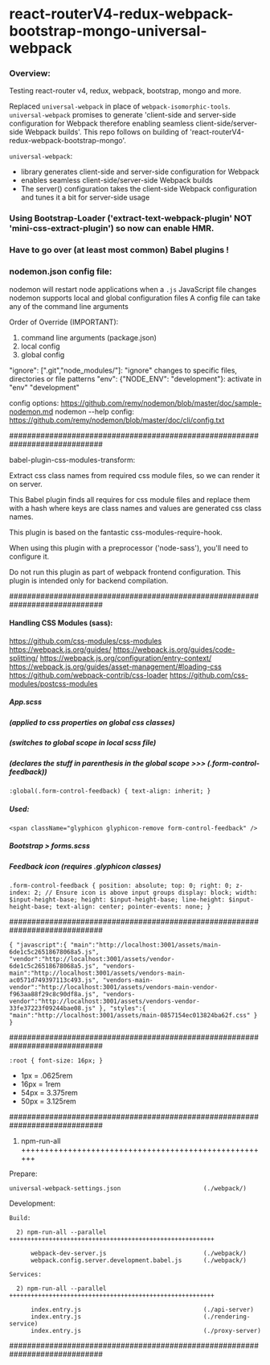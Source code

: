 # react-routerV4-redux-webpack-bootstrap-mongo-universal-webpack

### Overview:
Testing react-router v4, redux, webpack, bootstrap, mongo and more.

Replaced `universal-webpack` in place of `webpack-isomorphic-tools`. `universal-webpack` promises to generate 'client-side and server-side configuration for Webpack therefore enabling seamless client-side/server-side Webpack builds'. This repo follows on building of 'react-routerV4-redux-webpack-bootstrap-mongo'.

`universal-webpack`:

  * library generates client-side and server-side configuration for Webpack
  * enables seamless client-side/server-side Webpack builds
  * The server() configuration takes the client-side Webpack configuration and tunes it a bit for server-side usage





### Using Bootstrap-Loader ('extract-text-webpack-plugin' NOT 'mini-css-extract-plugin') so now can enable HMR.

### Have to go over (at least most common) Babel plugins !


### nodemon.json config file:

nodemon will restart node applications when a `.js` JavaScript file changes
nodemon supports local and global configuration files
A config file can take any of the command line arguments

Order of Override (IMPORTANT):

   1) command line arguments (package.json)
   2) local config
   3) global config

"ignore": [".git","node_modules/"]: "ignore" changes to specific files, directories or file patterns
"env": {"NODE_ENV": "development"}:  activate in "env" "development"

config options:        https://github.com/remy/nodemon/blob/master/doc/sample-nodemon.md
nodemon --help config: https://github.com/remy/nodemon/blob/master/doc/cli/config.txt


#############################################################################


babel-plugin-css-modules-transform:

Extract css class names from required css module files, so we can render it on server. 

This Babel plugin finds all requires for css module files and replace them with a hash
  where keys are class names and values are generated css class names.

This plugin is based on the fantastic css-modules-require-hook.

When using this plugin with a preprocessor ('node-sass'), you'll need to configure it.

Do not run this plugin as part of webpack frontend configuration. 
This plugin is intended only for backend compilation.


#############################################################################

#### Handling CSS Modules (sass):

https://github.com/css-modules/css-modules
https://webpack.js.org/guides/
https://webpack.js.org/guides/code-splitting/
https://webpack.js.org/configuration/entry-context/
https://webpack.js.org/guides/asset-management/#loading-css
https://github.com/webpack-contrib/css-loader
https://github.com/css-modules/postcss-modules



##### App.scss
##### (applied to css properties on global css classes)
##### (switches to global scope in local scss file)
##### (declares the stuff in parenthesis in the global scope >>> (.form-control-feedback))

`:global(.form-control-feedback) {
  text-align: inherit;
}`

##### Used:
`<span className="glyphicon glyphicon-remove form-control-feedback" />`

##### Bootstrap > forms.scss
##### Feedback icon (requires .glyphicon classes)

`.form-control-feedback {
  position: absolute;
  top: 0;
  right: 0;
  z-index: 2; // Ensure icon is above input groups
  display: block;
  width: $input-height-base;
  height: $input-height-base;
  line-height: $input-height-base;
  text-align: center;
  pointer-events: none;
}`

#############################################################################

`{
  "javascript":{
    "main":"http://localhost:3001/assets/main-6de1c5c26518678068a5.js",
    "vendor":"http://localhost:3001/assets/vendor-6de1c5c26518678068a5.js",
    "vendors-main":"http://localhost:3001/assets/vendors-main-ac0571d749397113c493.js",
    "vendors-main-vendor":"http://localhost:3001/assets/vendors-main-vendor-f963aa88f29c8c90df8a.js",
    "vendors-vendor":"http://localhost:3001/assets/vendors-vendor-33fe37223f09244bae08.js"
  },
  "styles":{
    "main":"http://localhost:3001/assets/main-0857154ec013824ba62f.css"
  }
}`

#############################################################################

`:root { font-size: 16px; }`

* 1px = .0625rem
* 16px = 1rem
* 54px = 3.375rem
* 50px = 3.125rem

#############################################################################

1) npm-run-all ++++++++++++++++++++++++++++++++++++++++++++++++++++++

  Prepare:

    universal-webpack-settings.json                       (./webpack/)

  Development:

    Build:

      2) npm-run-all --parallel +++++++++++++++++++++++++++++++++++++++++++++++++++++++++
      
          webpack-dev-server.js                           (./webpack/)
          webpack.config.server.development.babel.js      (./webpack/)

    Services:
    
      2) npm-run-all --parallel +++++++++++++++++++++++++++++++++++++++++++++++++++++++++
      
          index.entry.js                                  (./api-server)
          index.entry.js                                  (./rendering-service)
          index.entry.js                                  (./proxy-server)

#############################################################################
